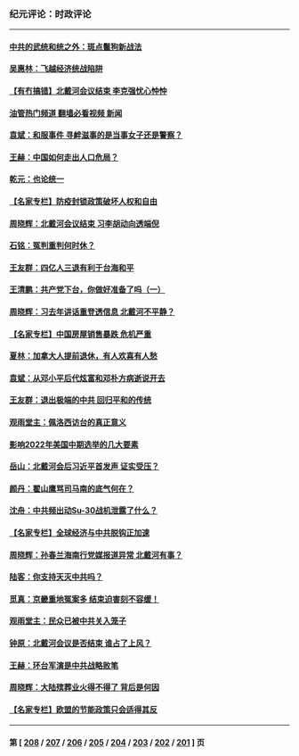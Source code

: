 ### 纪元评论：时政评论
---
#### [中共的武统和统之外：斑点鬣狗新战法](../../pages/nsc1025/n13805448.md?08190330) 
#### [吴惠林：飞越经济统战陷阱](../../pages/nsc1025/n13805363.md?08190330) 
#### [【有冇搞错】北戴河会议结束 李克强忧心忡忡](../../pages/nsc1025/n13804836.md?08190330) 
#### [油管热门频道 翻墙必看视频 新闻](ok?08190330)
#### [袁斌：和服事件 寻衅滋事的是当事女子还是警察？](../../pages/nsc1025/n13805053.md?08190330) 
#### [王赫：中国如何走出人口危局？](../../pages/nsc1025/n13804930.md?08190330) 
#### [乾元：也论统一](../../pages/nsc1025/n13804935.md?08190330) 
#### [【名家专栏】防疫封锁政策破坏人权和自由](../../pages/nsc1025/n13804521.md?08190330) 
#### [周晓辉：北戴河会议结束 习李胡动向透端倪](../../pages/nsc1025/n13804432.md?08190330) 
#### [石铭：冤判重判何时休？](../../pages/nsc1025/n13804433.md?08190330) 
#### [王友群：四亿人三退有利于台海和平](../../pages/nsc1025/n13803979.md?08190330) 
#### [王清鹏：共产党下台，你做好准备了吗（一）](../../pages/nsc1025/n13804205.md?08190330) 
#### [周晓辉：习去年讲话重登透信息 北戴河不平静？](../../pages/nsc1025/n13803937.md?08190330) 
#### [【名家专栏】中国房屋销售暴跌 危机严重](../../pages/nsc1025/n13803785.md?08190330) 
#### [夏林：加拿大人提前退休，有人欢喜有人愁](../../pages/nsc1025/n13803860.md?08190330) 
#### [袁斌：从邓小平后代炫富和邓朴方病逝说开去](../../pages/nsc1025/n13803520.md?08190330) 
#### [王友群：退出极端的中共 回归平和的传统](../../pages/nsc1025/n13803234.md?08190330) 
#### [观雨堂主：佩洛西访台的真正意义](../../pages/nsc1025/n13803062.md?08190330) 
#### [影响2022年美国中期选举的几大要素](../../pages/nsc1025/n13802590.md?08190330) 
#### [岳山：北戴河会后习近平首发声 证实受压？](../../pages/nsc1025/n13802942.md?08190330) 
#### [颜丹：翟山鹰骂司马南的底气何在？](../../pages/nsc1025/n13802558.md?08190330) 
#### [沈舟：中共频出动Su-30战机泄露了什么？](../../pages/nsc1025/n13802628.md?08190330) 
#### [【名家专栏】全球经济与中共脱钩正加速](../../pages/nsc1025/n13802363.md?08190330) 
#### [周晓辉：孙春兰海南行党媒报道异常 北戴河有事？](../../pages/nsc1025/n13802581.md?08190330) 
#### [陆客：你支持天灭中共吗？](../../pages/nsc1025/n13802257.md?08190330) 
#### [觅真：京畿重地冤案多 结束迫害刻不容缓！](../../pages/nsc1025/n13802230.md?08190330) 
#### [观雨堂主：民众已被中共关入笼子](../../pages/nsc1025/n13802201.md?08190330) 
#### [钟原：北戴河会议是否结束 谁占了上风？](../../pages/nsc1025/n13802119.md?08190330) 
#### [王赫：环台军演是中共战略败笔](../../pages/nsc1025/n13801726.md?08190330) 
#### [周晓辉：大陆殡葬业火得不得了 背后是何因](../../pages/nsc1025/n13801969.md?08190330) 
#### [【名家专栏】欧盟的节能政策只会适得其反](../../pages/nsc1025/n13801118.md?08190330) 

---
#### 第 [ [208](./208.md?08190330) / [207](./207.md?08190330) / [206](./206.md?08190330) / [205](./205.md?08190330) / [204](./204.md?08190330) / [203](./203.md?08190330) / [202](./202.md?08190330) / [201](./201.md?08190330) ] 页
